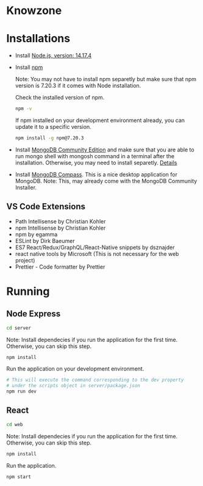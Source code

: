 # Knowzone

# Installations

* Install [Node.js, version: 14.17.4](https://nodejs.org/en/download/)
* Install [npm](https://www.npmjs.com/package/npm)

  Note: You may not have to install npm separetly but make sure that npm version is 7.20.3 if it comes with Node installation.

  Check the installed version of npm.

  ```bash
  npm -v
  ```

  If npm installed on your development environment already, you can update it to a specific version.
  
  ```bash
  npm install -g npm@7.20.3
  ```

* Install [MongoDB Community Edition](https://docs.mongodb.com/manual/administration/install-community/) and make sure that you are able to run mongo shell with mongosh command in a terminal after the installation. Otherwise, you may need to install separetly. [Details](https://www.mongodb.com/try/download/shell)
* Install [MongoDB Compass](https://docs.mongodb.com/compass/current/install/). This is a nice desktop application for MongoDB. Note: This, may already come with the MongoDB Community Installer.

## VS Code Extensions

* Path Intellisense by Christian Kohler
* npm Intellisense by Christian Kohler
* npm by egamma
* ESLint by Dirk Baeumer
* ES7 React/Redux/GraphQL/React-Native snippets by dsznajder
* react native tools by Microsoft (This is not necessary for the web project)
* Prettier - Code formatter by Prettier

# Running

## Node Express

```bash
cd server
```
Note: Install dependecies if you run the application for the first time. Otherwise, you can skip this step. 
```bash
npm install
```

Run the application on your development environment.

```bash
# This will execute the command corresponding to the dev property
# under the scripts object in server/package.json
npm run dev
```

## React

```bash
cd web
```

Note: Install dependecies if you run the application for the first time. Otherwise, you can skip this step. 

```bash
npm install
```

Run the application.

```bash
npm start
```
